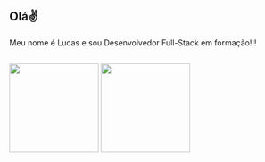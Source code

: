 ## Olá✌


Meu nome é Lucas e sou Desenvolvedor Full-Stack em formação!!!

##

<img height="160em" src="https://github-readme-stats.vercel.app/api?username=lucassoaresjs&show_icons=true&theme=aura&include_all_commits=true&count_private=true"/>
<img height="160em" src="https://github-readme-stats.vercel.app/api/top-langs/?username=lucassoaresjs&layout=compact&langs_count=7&theme=aura"/>
